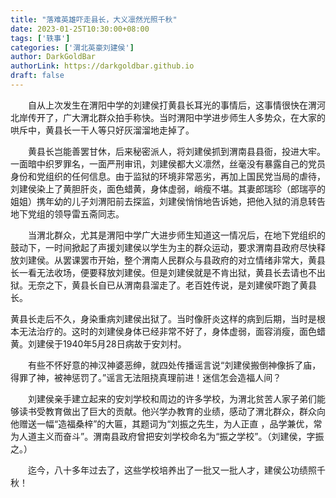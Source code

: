 ```yaml
---
title: "落难英雄吓走县长，大义凛然光照千秋"
date: 2023-01-25T10:30:00+08:00
tags: ['轶事']
categories: ['渭北英豪刘建侯']
author: DarkGoldBar
authorLink: https://darkgoldbar.github.io
draft: false
---
```


　　自从上次发生在渭阳中学的刘建侯打黄县长耳光的事情后，这事情很快在渭河北岸传开了，广大渭北群众拍手称快。当时渭阳中学进步师生人多势众，在大家的哄斥中，黄县长一干人等只好灰溜溜地走掉了。

　　黄县长岂能善罢甘休，后来秘密派人，将刘建侯抓到渭南县县衙，投进大牢。一面暗中织罗罪名，一面严刑审讯，刘建侯都大义凛然，丝毫没有暴露自己的党员身份和党组织的任何信息。由于监狱的环境非常恶劣，再加上国民党当局的虐待，刘建侯染上了黄胆肝炎，面色蜡黄，身体虚弱，峭瘦不堪。其妻郎瑞珍（郎瑞亭的姐姐）携年幼的儿子刘渭阳前去探监，刘建侯悄悄地告诉她，把他入狱的消息转告地下党组的领导雷五斋同志。

　　当渭北群众，尤其是渭阳中学广大进步师生知道这一情况后，在地下党组织的鼓动下，一时间掀起了声援刘建侯以学生为主的群众运动，要求渭南县政府尽快释放刘建侯。从罢课罢市开始，整个渭南人民群众与县政府的对立情绪非常大，黄县长一看无法收场，便要释放刘建侯。但是刘建侯就是不肯出狱，黄县长去请也不出狱。无奈之下，黄县长自已从渭南县溜走了。老百姓传说，是刘建侯吓跑了黄县长。

黄县长走后不久，身染重病刘建侯出狱了。当时像肝炎这样的病到后期，当时是根本无法治疗的。这时的刘建侯身体已经非常不好了，身体虚弱，面容消瘦，面色蜡黄。刘建侯于1940年5月28日病故于安刘村。

　　有些不怀好意的神汉神婆恶绅，就四处传播谣言说“刘建侯搬倒神像拆了庙，得罪了神，被神惩罚了。”谣言无法阻挠真理前进！迷信怎会造福人间？

　　刘建侯亲手建立起来的安刘学校和周边的许多学校，为渭北贫苦人家子弟们能够读书受教育做出了巨大的贡献。他兴学办教育的业绩，感动了渭北群众，群众向他赠送一幅“造福桑梓”的大匾，其题词为“刘振之先生，为人正直 ，品学兼优，常为人道主义而奋斗”。渭南县政府曾把安刘学校命名为“振之学校”。（刘建侯，字振之。）

　　迄今，八十多年过去了，这些学校培养出了一批又一批人才，建侯公功绩照千秋！
